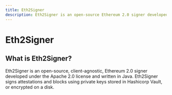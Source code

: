 ```yaml
---
title: Eth2Signer
description: Eth2Signer is an open-source Ethereum 2.0 signer developed under the Apache 2.0 license and written in Java.
---
```


# Eth2Signer

## What is Eth2Signer?

Eth2Signer is an open-source, client-agnostic, Ethereum 2.0 signer developed under the Apache
2.0 license and written in Java. Eth2Signer signs attestations and blocks using private keys
stored in Hashicorp Vault, or encrypted on a disk.
